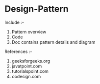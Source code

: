 # Design-Pattern


Include :-
1) Pattern overview
2) Code
3) Doc contains pattern details and diagram


References :-
1) geeksforgeeks.org
2) javatpoint.com
3) tutorialspoint.com
4) oodesign.com
